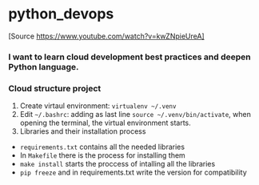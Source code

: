 # python_devops
[Source https://www.youtube.com/watch?v=kwZNpieUreA]

  ### I want to learn cloud development best practices and deepen Python language.

### Cloud structure project
1. Create virtaul environment: `virtualenv ~/.venv`
2. Edit `~/.bashrc`: adding as last line `source ~/.venv/bin/activate`, when opening the terminal, the virtual environment starts.
3. Libraries and their installation process
  - `requirements.txt` contains all the needed libraries
  - In `Makefile` there is the process for installing them
  - `make install` starts the proccess of intalling all the libraries
  - `pip freeze` and in requirements.txt write the version for compatibility
  